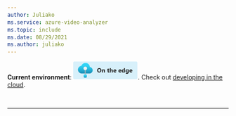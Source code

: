 ```yaml
---
author: Juliako
ms.service: azure-video-analyzer
ms.topic: include
ms.date: 08/29/2021
ms.author: juliako
---
```


**Current environment**: ![edge icon](../media/env-icon/icon.png). Check out [developing in the cloud](../cloud/overview.md).

<br/><hr color="#5ea0ef" size="10">